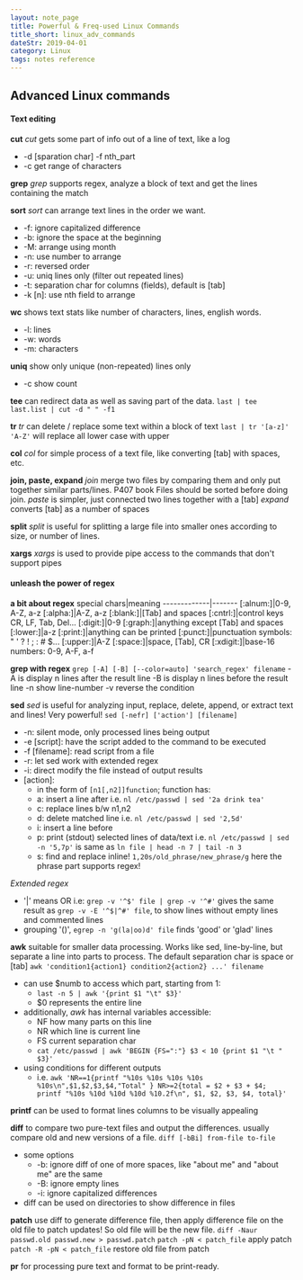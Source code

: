 ```yaml
---
layout: note_page
title: Powerful & Freq-used Linux Commands
title_short: linux_adv_commands
dateStr: 2019-04-01
category: Linux
tags: notes reference
---
```

## Advanced Linux commands

#### Text editing

**cut**
*cut* gets some part of info out of a line of text, like a log
- -d [sparation char] -f nth_part
- -c get range of characters

**grep**
*grep* supports regex, analyze a block of text and get the lines containing the match

**sort**
*sort* can arrange text lines in the order we want.
- -f: ignore capitalized difference
- -b: ignore the space at the beginning
- -M: arrange using month
- -n: use number to arrange
- -r: reversed order
- -u: uniq lines only (filter out repeated lines)
- -t: separation char for columns (fields), default is [tab]
- -k [n]: use nth field to arrange

**wc**
shows text stats like number of characters, lines, english words.
- -l: lines
- -w: words
- -m: characters

**uniq**
show only unique (non-repeated) lines only
- -c show count

**tee**
can redirect data as well as saving part of the data.
`last | tee last.list | cut -d " " -f1`

**tr**
*tr* can delete / replace some text within a block of text
`last | tr '[a-z]' 'A-Z'` will replace all lower case with upper

**col**
*col* for simple process of a text file, like converting [tab] with spaces, etc.

**join, paste, expand**
*join* merge two files by comparing them and only put together similar parts/lines. P407 book
Files should be sorted before doing join.
*paste* is simpler, just connected two lines together with a [tab]
*expand* converts [tab] as a number of spaces

**split**
*split* is useful for splitting a large file into smaller ones according to size, or number of lines.

**xargs**
*xargs* is used to provide pipe access to the commands that don't support pipes

#### unleash the power of regex

**a bit about regex**
special chars|meaning
-------------|-------
[:alnum:]|0-9, A-Z, a-z
[:alpha:]|A-Z, a-z
[:blank:]|[Tab] and spaces
[:cntrl:]|control keys CR, LF, Tab, Del...
[:digit:]|0-9
[:graph:]|anything except [Tab] and spaces
[:lower:]|a-z
[:print:]|anything can be printed
[:punct:]|punctuation symbols: " ' ? ! ; : # $...
[:upper:]|A-Z
[:space:]|space, [Tab], CR
[:xdigit:]|base-16 numbers: 0-9, A-F, a-f

**grep with regex**
`grep [-A] [-B] [--color=auto] 'search_regex' filename`
-A is display n lines after the result line
-B is display n lines before the result line
-n show line-number
-v reverse the condition

**sed**
*sed* is useful for analyzing input, replace, delete, append, or extract text and lines! Very powerful!
`sed [-nefr] ['action'] [filename]`
- -n: silent mode, only processed lines being output
- -e [script]: have the script added to the command to be executed
- -f [filename]: read script from a file
- -r: let sed work with extended regex
- -i: direct modify the file instead of output results
- [action]:
  - in the form of `[n1[,n2]]function`; function has:
  - a: insert a line after i.e. `nl /etc/passwd | sed '2a drink tea'`
  - c: replace lines b/w n1,n2
  - d: delete matched line i.e. `nl /etc/passwd | sed '2,5d'`
  - i: insert a line before
  - p: print (stdout) selected lines of data/text i.e. `nl /etc/passwd | sed -n '5,7p'` is same as `ln file | head -n 7 | tail -n 3`
  - s: find and replace inline! `1,20s/old_phrase/new_phrase/g` here the phrase part supports regex!

*Extended regex*
- '|' means OR i.e: `grep -v '^$' file | grep -v '^#'` gives the same result as `grep -v -E '^$|^#' file`, to show lines without empty lines and commented lines
- grouping '()', `egrep -n 'g(la|oo)d' file` finds 'good' or 'glad' lines

**awk**
suitable for smaller data processing. Works like sed, line-by-line, but separate a line into parts to process.
The default separation char is space or [tab]
`awk 'condition1{action1} condition2{action2} ...' filename`
- can use $numb to access which part, starting from 1:
  - `last -n 5 | awk '{print $1 "\t" $3}'`
  - $0 represents the entire line
- additionally, *awk* has internal variables accessible:
  - NF how many parts on this line
  - NR which line is current line
  - FS current separation char
  - `cat /etc/passwd | awk 'BEGIN {FS=":"} $3 < 10 {print $1 "\t " $3}'`
- using conditions for different outputs
  - i.e. `awk 'NR==1{printf "%10s %10s %10s %10s %10s\n",$1,$2,$3,$4,"Total" } NR>=2{total = $2 + $3 + $4; printf "%10s %10d %10d %10d %10.2f\n", $1, $2, $3, $4, total}'`

**printf**
can be used to format lines columns to be visually appealing

**diff**
to compare two pure-text files and output the differences.
usually compare old and new versions of a file.
`diff [-bBi] from-file to-file`
- some options
  - -b: ignore diff of one of more spaces, like "about me" and "about    me" are the same
  - -B: ignore empty lines
  - -i: ignore capitalized differences
- diff can be used on directories to show difference in files

**patch**
use diff to generate difference file, then apply difference file on the old file to patch updates! So old file will be the new file.
`diff -Naur passwd.old passwd.new > passwd.patch`
`patch -pN < patch_file` apply patch
`patch -R -pN < patch_file` restore old file from patch

**pr**
for processing pure text and format to be print-ready.
